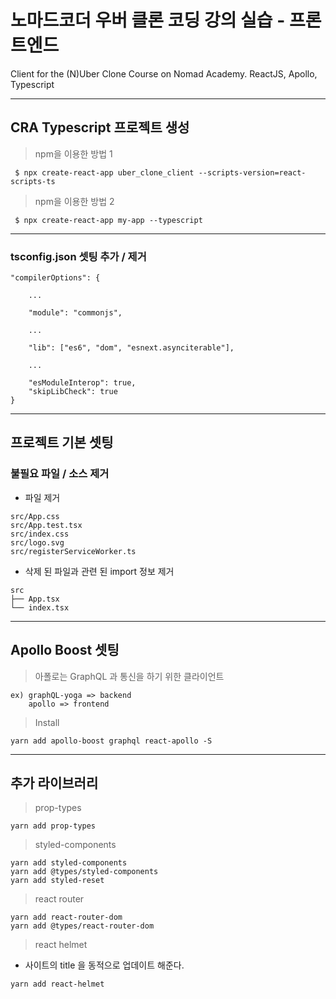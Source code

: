 # 노마드코더 우버 클론 코딩 강의 실습 - 프론트엔드

Client for the (N)Uber Clone Course on Nomad Academy. ReactJS, Apollo, Typescript

---

## CRA Typescript 프로젝트 생성

> npm을 이용한 방법 1

```
 $ npx create-react-app uber_clone_client --scripts-version=react-scripts-ts
```

> npm을 이용한 방법 2

```
 $ npx create-react-app my-app --typescript
```

---

### tsconfig.json 셋팅 추가 / 제거

```
"compilerOptions": {

    ...

    "module": "commonjs",

    ...

    "lib": ["es6", "dom", "esnext.asynciterable"],

    ...

    "esModuleInterop": true,
    "skipLibCheck": true
}
```

---

## 프로젝트 기본 셋팅

### 불필요 파일 / 소스 제거

-   파일 제거

```
src/App.css
src/App.test.tsx
src/index.css
src/logo.svg
src/registerServiceWorker.ts
```

-   삭제 된 파일과 관련 된 import 정보 제거

```
src
├── App.tsx
└── index.tsx
```

---

## Apollo Boost 셋팅

> 아폴로는 GraphQL 과 통신을 하기 위한 클라이언트

```
ex) graphQL-yoga => backend
    apollo => frontend
```

> Install

```
yarn add apollo-boost graphql react-apollo -S
```

---

## 추가 라이브러리

> prop-types

```
yarn add prop-types
```

> styled-components

```
yarn add styled-components
yarn add @types/styled-components
yarn add styled-reset
```

> react router

```
yarn add react-router-dom
yarn add @types/react-router-dom
```

> react helmet

-   사이트의 title 을 동적으로 업데이트 해준다.

```
yarn add react-helmet
```
